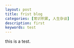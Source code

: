 ```yaml
---
layout: post
title: frist blog
categories: [常识积累, 人生杂谈]
description: first
keywords: test
---
```


this is a test.
